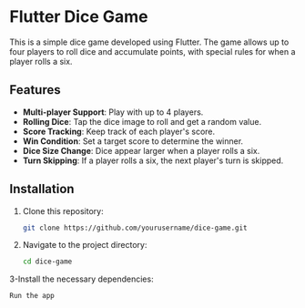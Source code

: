 # Flutter Dice Game

This is a simple dice game developed using Flutter. The game allows up to four players to roll dice and accumulate points, with special rules for when a player rolls a six.

## Features

- **Multi-player Support**: Play with up to 4 players.
- **Rolling Dice**: Tap the dice image to roll and get a random value.
- **Score Tracking**: Keep track of each player's score.
- **Win Condition**: Set a target score to determine the winner.
- **Dice Size Change**: Dice appear larger when a player rolls a six.
- **Turn Skipping**: If a player rolls a six, the next player's turn is skipped.

## Installation

1. Clone this repository:
   ```bash
   git clone https://github.com/yourusername/dice-game.git
2. Navigate to the project directory:
   ```bash
   cd dice-game
3-Install the necessary dependencies:
   ```bash
   Run the app









